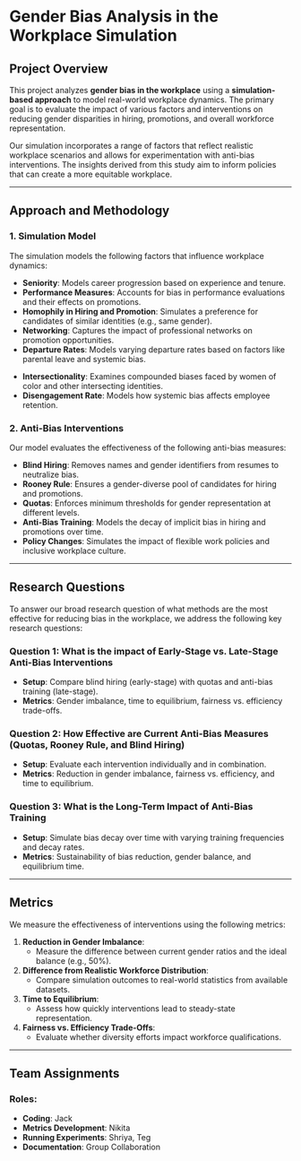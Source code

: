 # Gender Bias Analysis in the Workplace Simulation

## Project Overview

This project analyzes **gender bias in the workplace** using a **simulation-based approach** to model real-world workplace dynamics. The primary goal is to evaluate the impact of various factors and interventions on reducing gender disparities in hiring, promotions, and overall workforce representation.

Our simulation incorporates a range of factors that reflect realistic workplace scenarios and allows for experimentation with anti-bias interventions. The insights derived from this study aim to inform policies that can create a more equitable workplace.

---

## Approach and Methodology

### 1. **Simulation Model**
The simulation models the following factors that influence workplace dynamics:
- **Seniority**: Models career progression based on experience and tenure.
- **Performance Measures**: Accounts for bias in performance evaluations and their effects on promotions.
- **Homophily in Hiring and Promotion**: Simulates a preference for candidates of similar identities (e.g., same gender).
- **Networking**: Captures the impact of professional networks on promotion opportunities.
- **Departure Rates**: Models varying departure rates based on factors like parental leave and systemic bias.
<!-- - **Pay Gaps**: Includes salary disparities and their effect on retention. -->
- **Intersectionality**: Examines compounded biases faced by women of color and other intersecting identities.
- **Disengagement Rate**: Models how systemic bias affects employee retention.

### 2. **Anti-Bias Interventions**
Our model evaluates the effectiveness of the following anti-bias measures:
- **Blind Hiring**: Removes names and gender identifiers from resumes to neutralize bias.
- **Rooney Rule**: Ensures a gender-diverse pool of candidates for hiring and promotions.
- **Quotas**: Enforces minimum thresholds for gender representation at different levels.
- **Anti-Bias Training**: Models the decay of implicit bias in hiring and promotions over time.
- **Policy Changes**: Simulates the impact of flexible work policies and inclusive workplace culture.

---

## Research Questions
To answer our broad research question of what methods are the most effective for 
reducing bias in the workplace, we address the following key research questions:
### **Question 1**: What is the impact of Early-Stage vs. Late-Stage Anti-Bias Interventions
- **Setup**: Compare blind hiring (early-stage) with quotas and anti-bias training (late-stage).
- **Metrics**: Gender imbalance, time to equilibrium, fairness vs. efficiency trade-offs.

### **Question 2**: How Effective are Current Anti-Bias Measures (Quotas, Rooney Rule, and Blind Hiring)
- **Setup**: Evaluate each intervention individually and in combination.
- **Metrics**: Reduction in gender imbalance, fairness vs. efficiency, and time to equilibrium.

### **Question 3**: What is the Long-Term Impact of Anti-Bias Training
- **Setup**: Simulate bias decay over time with varying training frequencies and decay rates.
- **Metrics**: Sustainability of bias reduction, gender balance, and equilibrium time.

---

## Metrics
We measure the effectiveness of interventions using the following metrics:
1. **Reduction in Gender Imbalance**:
   - Measure the difference between current gender ratios and the ideal balance (e.g., 50%).
2. **Difference from Realistic Workforce Distribution**:
   - Compare simulation outcomes to real-world statistics from available datasets.
3. **Time to Equilibrium**:
   - Assess how quickly interventions lead to steady-state representation.
4. **Fairness vs. Efficiency Trade-Offs**:
   - Evaluate whether diversity efforts impact workforce qualifications.

---

## Team Assignments
### Roles:
- **Coding**: Jack
- **Metrics Development**: Nikita
- **Running Experiments**: Shriya, Teg
- **Documentation**: Group Collaboration
